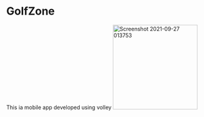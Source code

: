 # GolfZone
 This ia mobile app developed using volley
 <img width="222" alt="Screenshot 2021-09-27 013753" src="https://user-images.githubusercontent.com/32403606/134826715-fc6a2d10-4608-420c-a559-3110fa7c8ff9.png">
